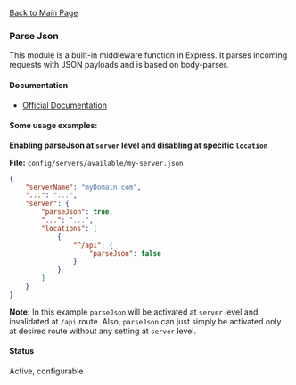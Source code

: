 [Back to Main Page](https://github.com/SorinGFS/access-proxy#configuration)

### Parse Json

This module is a built-in middleware function in Express. It parses incoming requests with JSON payloads and is based on body-parser.

#### Documentation

- [Official Documentation](http://expressjs.com/en/api.html#express.json)

#### Some usage examples:

**Enabling parseJson at `server` level and disabling at specific `location`**

**File:** `config/servers/available/my-server.json`

```json
{
    "serverName": "myDomain.com",
    "...": "...",
    "server": {
        "parseJson": true,
        "...": "...",
        "locations": [
            {
                "^/api": {
                    "parseJson": false
                }
            }
        ]
    }
}
```

**Note:** In this example `parseJson` will be activated at `server` level and invalidated at `/api` route. Also, `parseJson` can just simply be activated only at desired route without any setting at `server` level.

#### Status

Active, configurable